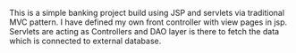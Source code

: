 This is a simple banking project build using JSP and servlets via traditional MVC pattern.
I have defined my own front controller with view pages in jsp.
Servlets are acting as Controllers and DAO layer is there to fetch the data which is connected to external database.